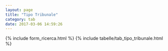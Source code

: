 ```yaml
---
layout: page
title: "Tipo Tribunale"
category: tab
date: 2017-03-06 14:59:26
---
```


{% include form_ricerca.html %}
{% include tabelle/tab_tipo_tribunale.html %}


